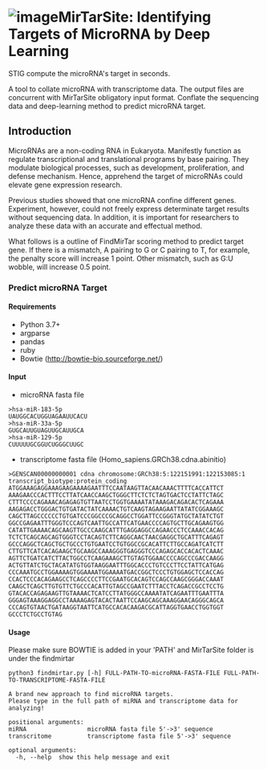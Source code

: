 # ![image](https://user-images.githubusercontent.com/46125604/138192070-b455938e-1942-4f45-8266-c334f153fe51.png)MirTarSite: Identifying Targets of MicroRNA by Deep Learning

STIG compute the microRNA's target in seconds.

A tool to collate microRNA with transcriptome data. The output files are concurrent with MirTarSite obligatory input format. Conflate the sequencing data and deep-learning method to predict microRNA target.

## Introduction
MicroRNAs are a non-coding RNA in Eukaryota. Manifestly function as regulate transcriptional and translational programs by base pairing. They modulate biological processes, such as development, proliferation, and defense mechanism. Hence, apprehend the target of microRNAs could elevate gene expression research. 

Previous studies showed that one microRNA confine different genes. Experiment, however, could not freely express determinate target results without sequencing data. In addition, it is important for researchers to analyze these data with an accurate and effectual method.

What follows is a outline of FindMirTar scoring method to predict target gene. If there is a mismatch, A pairing to G or C pairing to T, for example, the penalty score will increase 1 point. Other mismatch, such as G:U wobble, will increase 0.5 point.

### Predict microRNA Target
#### Requirements
* Python 3.7+
* argparse
* pandas
* ruby
* Bowtie (http://bowtie-bio.sourceforge.net/)

#### Input 
* microRNA fasta file
```
>hsa-miR-183-5p
UAUGGCACUGGUAGAAUUCACU
>hsa-miR-33a-5p
GUGCAUUGUAGUUGCAUUGCA
>hsa-miR-129-5p
CUUUUUGCGGUCUGGGCUUGC
```
* transcriptome fasta file (Homo_sapiens.GRCh38.cdna.abinitio)
```
>GENSCAN00000000001 cdna chromosome:GRCh38:5:122151991:122153085:1 transcript_biotype:protein_coding
ATGGAAAGAGGAAAGAAGAAAAGAATTTCCAATAAGTTACAACAAACTTTTCACCATTCT
AAAGAACCCACTTTCCTTATCAACCAAGCTGGGCTTCTCTCTAGTGACTCCTATTCTAGC
CTTTCCCCAGAAACAGAGAGTGTTAATCCTGGTGAAAATATAAAGACAGACACTCAGAAA
AAGAGACCTGGGACTGTGATACTATCAAAACTGTCAAGTAGAAGAATTATATCGGAAAGC
CAGCTTAGCCCCCCTGTGATCCCGGCCCGCAGGCCTGGATTCCGGGTATGCTATATCTGT
GGCCGAGAATTTGGGTCCCAGTCAATTGCCATTCATGAACCCCAGTGCTTGCAGAAGTGG
CATATTGAAAACAGCAAGTTGCCCAAGCATTTGAGGAGGCCAGAACCCTCCAAACCACAG
TCTCTCAGCAGCAGTGGGTCCTACAGTCTTCAGGCAACTAACGAGGCTGCATTTCAGAGT
GCCCAGGCTCAGCTGCTGCCCTGTGAATCCTGTGGCCGCACATTCTTGCCAGATCATCTT
CTTGTTCATCACAGAAGCTGCAAGCCAAAGGGTGAGGGTCCCAGAGCACCACACTCAAAC
AGTTCTGATCATCTTACTGGCCTCAAGAAAGCTTGTAGTGGAACCCCAGCCCGACCAAGG
ACTGTTATCTGCTACATATGTGGTAAGGAATTTGGCACCCTGTCCCTTCCTATTCATGAG
CCCAAATGCCTGGAAAAGTGGAAAATGGAAAATGACCGGCTCCCTGTGGAGCTCCACCAG
CCACTCCCACAGAAGCCTCAGCCCCTTCCGAATGCACAGTCCAGCCAAGCGGGACCAAAT
CAAGCTCAGCTTGTGTTCTGCCCACATTGTAGCCGAATCTTTACCTCAGACCGCCTCCTG
GTACACCAGAGAAGTTGTAAAACTCATCCTTATGGGCCAAAATATCAGAATTTGAATTTA
GGGAGTAAAGGAGGCCTAAAAGAGTACACTAATTCCAAGCAGCAAAGGAACAGGGCAGCA
CCCAGTGTAACTGATAAGGTAATTCATGCCACACAAGACGCATTAGGTGAACCTGGTGGT
GCCCTCTGCCTGTAG
```

#### Usage
Please make sure BOWTIE is added in your 'PATH' and MirTarSite folder is under the findmirtar
```
python3 findmirtar.py [-h] FULL-PATH-TO-microRNA-FASTA-FILE FULL-PATH-TO-TRANSCRIPTOME-FASTA-FILE

A brand new approach to find microRNA targets.
Please type in the full path of miRNA and transcriptome data for analyzing!

positional arguments:
miRNA                 microRNA fasta file 5'->3' sequence
transcritome          transcriptome fasta file 5'->3' sequence

optional arguments:
  -h, --help  show this help message and exit
```
